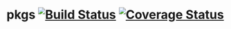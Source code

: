 # pkgs  [![Build Status][ci-img]][ci] [![Coverage Status][cov-img]][cov]


[ci-img]: https://github.com/zonewave/pkgs/actions/workflows/go.yaml/badge.svg
[ci]: https://github.com/zonewave/pkgs/actions/workflows/go.yaml

[cov-img]: https://codecov.io/gh/zonewave/pkgs/branch/master/graph/badge.svg
[cov]: https://codecov.io/gh/zonewave/pkgs/branch/master
